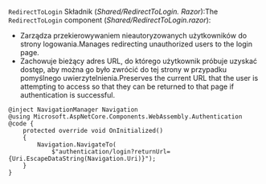 <span data-ttu-id="3f9e9-101">`RedirectToLogin` Składnik (*Shared/RedirectToLogin. Razor*):</span><span class="sxs-lookup"><span data-stu-id="3f9e9-101">The `RedirectToLogin` component (*Shared/RedirectToLogin.razor*):</span></span>

* <span data-ttu-id="3f9e9-102">Zarządza przekierowywaniem nieautoryzowanych użytkowników do strony logowania.</span><span class="sxs-lookup"><span data-stu-id="3f9e9-102">Manages redirecting unauthorized users to the login page.</span></span>
* <span data-ttu-id="3f9e9-103">Zachowuje bieżący adres URL, do którego użytkownik próbuje uzyskać dostęp, aby można go było zwrócić do tej strony w przypadku pomyślnego uwierzytelnienia.</span><span class="sxs-lookup"><span data-stu-id="3f9e9-103">Preserves the current URL that the user is attempting to access so that they can be returned to that page if authentication is successful.</span></span>

```razor
@inject NavigationManager Navigation
@using Microsoft.AspNetCore.Components.WebAssembly.Authentication
@code {
    protected override void OnInitialized()
    {
        Navigation.NavigateTo(
            $"authentication/login?returnUrl={Uri.EscapeDataString(Navigation.Uri)}");
    }
}
```
